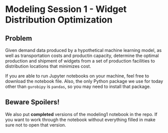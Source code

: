 # Modeling Session 1 - Widget Distribution Optimization

## Problem
Given demand data produced by a hypothetical machine learning model, as well as transportation costs and productin capacity, determine the optimal production and shipment of widgets from a set of production facilities to distribution locations that minimizes cost. 
 
If you are able to run Jupyter notebooks on your machine, feel free to download the notebook file. Also, the only Python package we use for today other than `gurobipy` is `pandas`, so you may need to install that package. 

## Beware Spoilers!
We also put **completed** versions of the modeling1 notebook in the repo. If you want to work through the notebook without everything filled in make sure not to open that version. 
